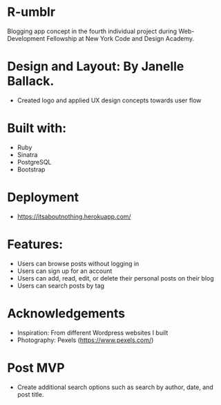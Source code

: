 # R-umblr

Blogging app concept in the fourth individual project during Web-Development Fellowship at New York Code and Design Academy.

# Design and Layout: By Janelle Ballack. 
* Created logo and applied UX design concepts towards user flow

# Built with:
* Ruby
* Sinatra
* PostgreSQL
* Bootstrap

# Deployment
  * https://itsaboutnothing.herokuapp.com/
  
# Features:
* Users can browse posts without logging in
* Users can sign up for an account
* Users can add, read, edit, or delete their personal posts on their blog
* Users can search posts by tag

# Acknowledgements
* Inspiration: From different Wordpress websites I built
* Photography: Pexels (https://www.pexels.com/)

# Post MVP
* Create additional search options such as search by author, date, and post title.


